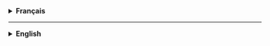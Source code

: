 <details>
<summary><strong>Français</strong></summary>
<h2>LaterPlease!</h2>
Marre d'ouvrir 50 onglets à partir d'une page wikipedia ?
Situation classique : Vous trouvez une page immense et passionante, et vous vous mettez à ouvrir chaque liens dans un nouvel onglet.

Vous pouvez faire une offrande à Chrome en espérant qu'il ne mange pas toute votre RAM.
Ou bien vous passez une dizaine d'années à sauter de lien en liens pour absolument tout lire.

Arrêtez tout de suite. Votre page est équipée du plugin <i>LaterPlease</i>.

<h2>Fonctionnement</h2>

Avec <i>LaterPlease</i>, vous pouvez visualiser un lien en passant la souris dessus. Sans quitter la page, sans aucun clic.
Si la page vous intêresse, vous cliquer sur <i>Later!</i>, et la page est mise dans votre liste de lecture.

La liste de lecture vous suis partout sur le site et garde en memoire les sites que vous lui donnez. Pour toujours.

Comme ça vous avez une liste claire des pages que vous devez lire, et ce sans massacrer votre navigateur.

Le plugin ne requiert aucune dépendance, ni JQuery, ni CSS additionnel, ni modification de la page.
Vous liez le plugin sur votre page, ou dans vos scripts existants, et <i>LaterPlease</i> se charge de tout.

Et comme <i>LaterPlease</i> est aussi hébergé, même pas besoin de le télécharger.

<h2>Mise en Place</h2>
<code>laterplease.js</code> contient le code avec tous les commentaires si vous voulez le modifier ou l'étudier.<br>
<code>laterplease.min.js</code> est compressé, illisible pour les humains mais plus léger.<br><br>

1. Téléchargez <code>laterplease.js</code>.<br>
2. Collez <code><script src="laterplease.js"></script></code> sur la page.<br>

La visualisation s'active pour chaque balise <code>a</code>.<br>
Indiquez à <i>LaterPlease</i> d'ignorer un lien en lui donnant la classe <code>ignorePlease</code>.

<h2>Références CSS</h2>
<i>LaterPlease</i> a déjà un style appliqué par défaut pour le rendre présentable, mais si vous voulez l'adopter vous pouvez l'habiller plus proprement.

<ul>
<li>La carte qui apparait au survol : <code>#visuLater</code></li>
	<ul>
	<li>le cadre de visualisation : <code>#frameLater</code></li>
	<li>le bouton "Later!" : <code>#bookmarkLater</code></li>
	<li>la petite étiquette "Enregistré !" : <code>#bookmarkLater span</code></li>
	</ul>
</ul>

<ul>
<li>La liste de liens : <code>#listeLater</code></li>
	<ul>
	<li>un lien : <code>#listeLater a</code></li>
	<li>un bouton pour supprimer le lien : <code>.supprLater</code></li>
	</ul>
<li>Un lien impossible à visualiser : <code>.ignorePlease</code></li>

</ul>
</details>
<hr>
<details>
<summary><strong>English</strong></summary>
<h2>LaterPlease!</h2>
Fed up with opening a thousand tabs from one Wikipedia page?

Classic. You just found a great and huge page, and you begin opening every single link in a new tab.


You could either donate your soul to Firefox, hoping that it won't chomp your RAM.
Or you could spend the rest of your life switching from tab to tabs to read everything.

Stop! Your web page is equipped with <i>LaterPlease</i>.

<h2>How it works</h2>
With <i>LaterPlease</i>, you can visualize a link by hovering over it. No page loading, no mouse clicking.

If some page catch you eyes, you click the <i>Later!</i> button and the page get stored in your playlist.

The playlist follows you everywhere on the site and keeps the sites and links you need to read later. Forever.

You get a simple and clean list of the page you'll read, without killing performance.

This plugin does not have any dependencies, nor does it need JQuery, additionnal CSS, or any page modification.

You only need to link the plugin on every page, and <i>LaterPlease!</i> does the rest.

And because <i>LaterPlease</i> is hosted on the web, you have the option not to download it.

<h2>Set-Up</h2>
<code>laterplease.js</code> contains the plugin with a lot of comments to elp you modify and understand it.<br>
<code>laterplease.min.js</code> is compressed, unreadable for humans but more lighweight<br><br>
1. Download <code>laterplease.js</code>.<br>
2. Paste <code><script src="laterplease.js"></script></code> on your page.<br>


The visualization shows up for every <code>a</code> tag.<br>
If you want <i>LaterPlease</i> to ignore a link, give it the class <code>ignorePlease</code>.

<h2>CSS References</h2>
<i>LaterPlease</i> already comes with its own CSS rules, but you can overrule them if you need.

<ul>
<li>The card that appears on hover : <code>#visuLater</code></li>
	<ul>
	<li>the visualization frame : <code>#frameLater</code></li>
	<li>the "Later!" button : <code>#bookmarkLater</code></li>
	<li>the tiny popup "Enregistré !" : <code>#bookmarkLater span</code></li>
	</ul>
</ul>
<ul>
<li>The list of links : <code>#listeLater</code></li>
	<ul>
	<li>a link : <code>#listeLater a</code></li>
	<li>a button to delete a link : <code>.supprLater</code></li>
	</ul>
<li>A link that needs to be ignored : <code>.ignorePlease</code></li>
</ul>
</details>